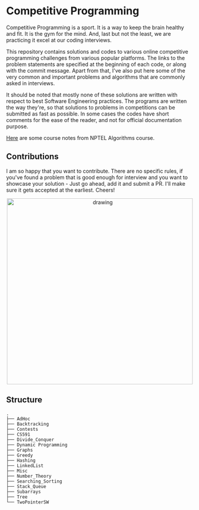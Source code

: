 # Competitive Programming

Competitive Programming is a sport. It is a way to keep the brain healthy and fit. It is the gym for the mind. And, last but not the least, we are practicing it excel at our coding interviews.

This repository contains solutions and codes to various online competitive programming challenges from various popular platforms. The links to the problem statements are specified at the beginning of each code, or along with the commit message. Apart from that, I've also put here some of the very common and important problems and algorithms that are commonly asked in interviews.

It should be noted that mostly none of these solutions are written with respect to best Software Engineering practices. The programs are written the way they're, so that solutions to problems in competitions can be submitted as fast as possible. In some cases the codes have short comments for the ease of the reader, and not for official documentation purpose.

[Here](https://rawgit.com/amitrajitbose/Competitive_Programming/master/nptelAlgorithms.html) are some course notes from NPTEL Algorithms course.

## Contributions
I am so happy that you want to contribute. There are no specific rules, if you've found a problem that is good enough for interview and you want to showcase your solution - Just go ahead, add it and submit a PR. I'll make sure it gets accepted at the earliest. Cheers!

<p align="center">
<img src="https://media0.giphy.com/media/DGWAx8d3IkICs/giphy.gif?cid=790b76115cf6d589576968446f90b1a1&rid=giphy.gif" alt="drawing" width="500"/>
</p>

## Structure

```
.
├── AdHoc
├── Backtracking
├── Contests
├── CS591
├── Divide_Conquer
├── Dynamic Programming
├── Graphs
├── Greedy
├── Hashing
├── LinkedList
├── Misc
├── Number_Theory
├── Searching_Sorting
├── Stack_Queue
├── Subarrays
├── Tree
└── TwoPointerSW
```

